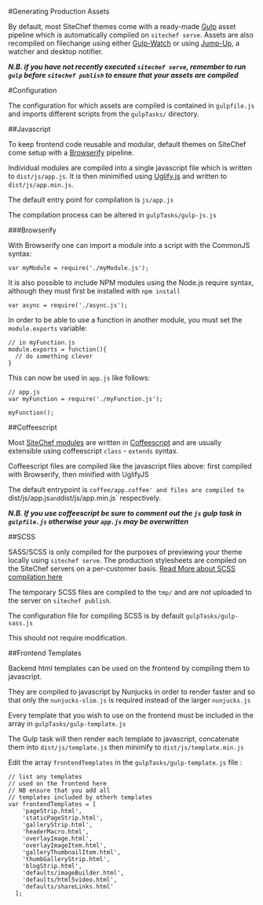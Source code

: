 #Generating Production Assets

By default, most SiteChef themes come with a ready-made
[Gulp](http://gulpjs.com/) asset pipeline which is automatically
compiled on `sitechef serve`. Assets are also recompiled on filechange
using either [Gulp-Watch](https://github.com/floatdrop/gulp-watch) or
using [Jump-Up](https://github.com/campbellwmorgan/jump-up), a watcher and
desktop notifier.

***N.B. if you have not recently executed `sitechef serve`, remember to run
`gulp` before `sitechef publish` to ensure that your assets are compiled***

#Configuration

The configuration for which assets are compiled is contained in `gulpfile.js`
and imports different scripts from the `gulpTasks/` directory.


##Javascript

To keep frontend code reusable and modular, default themes on SiteChef come
setup with a [Browserify](http://browserify.org/) pipeline.

Individual modules are compiled into a single javascript file which is written
to `dist/js/app.js`. It is then minimified using
[Uglify.js](https://github.com/mishoo/UglifyJS) and written to
`dist/js/app.min.js`.

The default entry point for compilation is `js/app.js`

The compilation process can be altered in `gulpTasks/gulp-js.js`

###Browserify

With Browserify one can import a module into a script with the CommonJS syntax:

    var myModule = require('./myModule.js');

It is also possible to include NPM modules using the Node.js require syntax,
although they must first be installed with `npm install`

    var async = require('./async.js');

In order to be able to use a function in another module, you must set the
`module.exports` variable:

    // in myFunction.js
    module.exports = function(){
      // do something clever
    }

This can now be used in `app.js` like follows:


    // app.js
    var myFunction = require('./myFunction.js');

    myFunction();



##Coffeescript

Most [SiteChef modules](libraries/index.md) are written in
[Coffeescript](http://coffeescript.org/) and are
usually extensible using coffeescript `class` - `extends` syntax.

Coffeescript files are compiled like the javascript files above: first compiled
with Browserify, then minified with UglifyJS

The default entrypoint is `coffee/app.coffee' and files are compiled to
`dist/js/app.js` and `dist/js/app.min.js` respectively.

***N.B. If you use coffeescript be sure to comment out the `js` gulp task in
`gulpfile.js` otherwise your `app.js` may be overwritten***


##SCSS

SASS/SCSS is only compiled for the purposes of previewing your theme locally using
`sitechef serve`. The production stylesheets are compiled on the SiteChef
servers on a per-customer basis. [Read More about SCSS compilation
here](scss.md)

The temporary SCSS files are compiled to the `tmp/` and are *not* uploaded to
the server on `sitechef publish`.

The configuration file for compiling SCSS is by default `gulpTasks/gulp-sass.js`

This should not require modification.

##Frontend Templates

Backend html templates can be used on the frontend by compiling them to
javascript.

They are compiled to javascript by Nunjucks in order to render faster and so
that only the `nunjucks-slim.js` is required instead of the larger `nunjucks.js`

Every template that you wish to use on the frontend must be included in the
array in `gulpTasks/gulp-template.js`

The Gulp task will then render each template to javascript, concatenate them
into `dist/js/template.js` then minimify to `dist/js/template.min.js`

Edit the array `frontendTemplates` in the `gulpTasks/gulp-template.js` file :

    // list any templates
    // used on the frontend here
    // NB ensure that you add all
    // templates included by otherh templates
    var frontendTemplates = [
        'pageStrip.html',
        'staticPageStrip.html',
        'galleryStrip.html',
        'headerMacro.html',
        'overlayImage.html',
        'overlayImageItem.html',
        'galleryThumbnailItem.html',
        'thumbGalleryStrip.html',
        'blogStrip.html',
        'defaults/imageBuilder.html',
        'defaults/html5video.html',
        'defaults/shareLinks.html'
      ];

